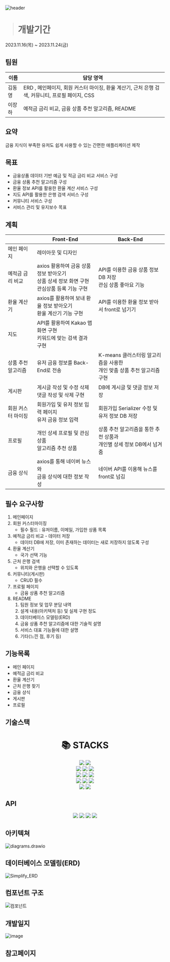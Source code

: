 ![header](https://capsule-render.vercel.app/api?type=waving&color=gradient&customColorList=0,2,2,2,3&height=250&section=header&text=Simplify&animation=fadeIn&fontColor=d6ace6&fontSize=90)

> # 개발기간

2023.11.16(목) ~ 2023.11.24(금)

## 팀원

| 이름   | 담당 영역                                                    |
| ------ | ------------------------------------------------------------ |
| 김동영 | ERD , 메인페이지, 회원 커스터 마이징, 환율 계산기, 근처 은행 검색, 커뮤니티, 프로필 페이지, CSS |
| 이장하 | 예적금 금리 비교, 금융 상품 추천 알고리즘, README            |

## 요약

금융 지식이 부족한 유저도 쉽게 사용할 수 있는 간편한 애플리케이션 제작

## 목표

- 금융상품 데이터 기반 예금 및 적금 금리 비교 서비스 구성
- 금융 상품 추천 알고리즘 구성
- 환율 정보 API를 활용한 환율 계산 서비스 구성
- 지도 API를 활용한 은행 검색 서비스 구성
- 커뮤니티 서비스 구성
- 서비스 관리 및 유지보수 목표

## 계획

|                    | Front-End                                                    | Back-End                                                     |
| ------------------ | ------------------------------------------------------------ | ------------------------------------------------------------ |
| 메인 페이지        | 레이아웃 및 디자인                                           |                                                              |
| 예적금 금리 비교   | axios 활용하여 금융 상품 정보 받아오기<br /> 상품 상세 정보 화면 구현<br /> 관심상품 등록 기능 구현 | API를 이용한 금융 상품 정보 DB 저장<br /> 관심 상품 좋아요 기능 |
| 환율 계산기        | axios를 활용하여 보내 환율 정보 받아오기<br /> 환율 계산기 기능 구현 | API를 이용한 환율 정보 받아서 front로 넘기기                 |
| 지도               | API를 활용하여 Kakao 맵 화면 구현<br /> 키워드에 맞는 검색 결과 구현 |                                                              |
| 상품 추천 알고리즘 | 유저 금융 정보를 Back-End로 전송                             | K-means 클러스터링 알고리즘을 사용한<br />개인 맞춤 상품 추천 알고리즘 구현 |
| 게시판             | 게시글 작성 및 수정 삭제<br />댓글 작성 및 삭제 구현         | DB에 게시글 및 댓글 정보 저장                                |
| 회원 커스터 마이징 | 회원가입 및 유저 정보 입력 페이지<br />유저 금융 정보 입력   | 회원가입 Serializer 수정 및<br />유저 정보 DB 저장           |
| 프로필             | 개인 상세 프로필 및 관심 상품<br />알고리즘 추천 상품        | 상품 추천 알고리즘을 통한 추천 상품과<br />개인별 상세 정보 DB에서 넘겨줌 |
| 금융 상식          | axios를 통해 네이버 뉴스와<br />금융 상식에 대한 정보 작성   | 네이버 API를 이용해 뉴스를 <br />front로 넘김                |



## 필수 요구사항

1. 메인페이지
2. 회원 커스터마이징
   - 필수 필드 : 유저이름, 이메일, 가입한 상품 목록
3. 예적금 금리 비교 - 데이터 저장
   - 데이터 DB에 저장, 이미 존재하는 데이터는 새로 저장하지 않도록 구성
4. 환율 계산기
   - 국가 선택 기능
5. 근처 은행 검색
   - 위치와 은행을 선택할 수 있도록
6. 커뮤니티(게시판)
   - CRUD 필수
7. 프로필 페이지
   - 금융 상품 추천 알고리즘
8. README
   1. 팀원 정보 및 업무 분담 내역 
   2. 설계 내용(아키텍처 등) 및 실제 구현 정도
   3. 데이터베이스 모델링(ERD)
   4. 금융 상품 추천 알고리즘에 대한 기술적 설명
   5. 서비스 대표 기능들에 대한 설명
   6. 기타(느낀 점, 후기 등)

## 기능목록

- 메인 페이지
- 예적금 금리 비교
- 환율 계산기
- 근처 은행 찾기
- 금융 상식
- 게시판
- 프로필

## 기술스택

<div align=center><h1>📚 STACKS</h1></div>
<div align=center>
    <img src="https://img.shields.io/badge/windows 10-0078D6?style=for-the-badge&logo=windows 10&logoColor=white">
    <img src="https://img.shields.io/badge/windows 11-0078D4?style=for-the-badge&logo=windows 11&logoColor=white">
    <br>
	<img src="https://img.shields.io/badge/html5-E34F26?style=for-the-badge&logo=html5&logoColor=white">
    <img src="https://img.shields.io/badge/css 3-1572B6?style=for-the-badge&logo=css3&logoColor=white">
    <img src="https://img.shields.io/badge/javascript-F7DF1E?style=for-the-badge&logo=javascript&logoColor=black">
    <br>
    <img src="https://img.shields.io/badge/vue.js-4FC08D?style=for-the-badge&logo=vue.js&logoColor=white">
    <img src="https://img.shields.io/badge/node.js-339933?style=for-the-badge&logo=Node.js&logoColor=white">
    <img src="https://img.shields.io/badge/bootstrap-7952B3?style=for-the-badge&logo=bootstrap&logoColor=white">
    <br>
    <img src="https://img.shields.io/badge/python-3776AB?style=for-the-badge&logo=python&logoColor=white">
    <img src="https://img.shields.io/badge/django-092E20?style=for-the-badge&logo=django&logoColor=white">
    <img src="https://img.shields.io/badge/scikitlearn-F7931E?style=for-the-badge&logo=scikitlearn&logoColor=white">
    <br>
    <img src="https://img.shields.io/badge/sqlite-003B57?style=for-the-badge&logo=sqlite&logoColor=white">
    <img src="https://img.shields.io/badge/github-181717?style=for-the-badge&logo=github&logoColor=white">
    <br> 
</div>

## API

<p align="center">   
    <img src="https://img.shields.io/badge/Kakao_Map-yellow?style=flat&logo=kakao&logoColor=white">    
    <img src="https://img.shields.io/badge/한국수출입은행-darkblue?style=flat">   <img src="https://img.shields.io/badge/금융감독원-skyblue?style=flat">   
    <img src="https://img.shields.io/badge/NAVER-lightgreen?style=flat&logo=naver">
</p>

## 아키텍쳐

![diagrams.drawio](assets/diagrams.drawio.png)

## 데이터베이스 모델링(ERD)

![Simplify_ERD](assets/Simplify_ERD.png)



## 컴포넌트 구조

![컴포넌트](assets/컴포넌트.png)



## 개발일지

![image](assets/image.png)



## 참고페이지

[GPT]: https://chat.openai.com/
[마이뱅크]: https://www.mibank.me/
[뱅크샐러드]: https://www.banksalad.com/
[bootstrapDoc]: https://getbootstrap.com/



